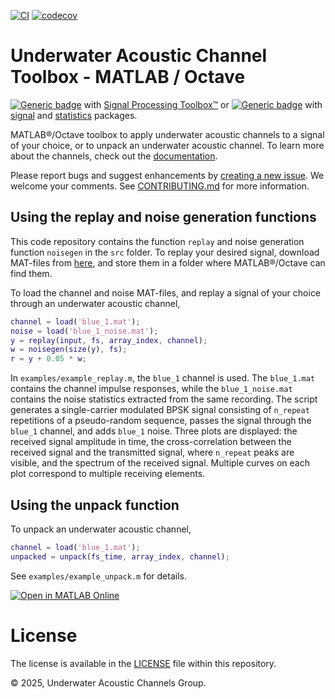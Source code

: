 [![CI](https://github.com/uwa-channels/matlab/actions/workflows/ci.yml/badge.svg)](https://github.com/uwa-channels/matlab/actions/workflows/ci.yml)
[![codecov](https://codecov.io/gh/uwa-channels/matlab/graph/badge.svg?token=NQ1M28NGYM)](https://codecov.io/gh/uwa-channels/matlab)

# Underwater Acoustic Channel Toolbox - MATLAB / Octave

[![Generic badge](https://img.shields.io/badge/MATLAB-R2021a-BLUE.svg)](https://shields.io/) with [Signal Processing Toolbox™](https://www.mathworks.com/products/signal.html) or [![Generic badge](https://img.shields.io/badge/Octave-9.0-BLUE.svg)](https://shields.io) with [signal](https://gnu-octave.github.io/packages/signal/) and [statistics](https://gnu-octave.github.io/packages/statistics/) packages.

MATLAB®/Octave toolbox to apply underwater acoustic channels to a signal of your choice, or to unpack an underwater acoustic channel. To learn more about the channels, check out the [documentation](https://uwa-channels.github.io/). 

Please report bugs and suggest enhancements by [creating a new issue](https://github.com/uwa-channels/matlab/issues). We welcome your comments.  See [CONTRIBUTING.md](CONTRIBUTING.md) for more information.

## Using the replay and noise generation functions

This code repository contains the function `replay` and noise generation function `noisegen` in the `src` folder. To replay your desired signal, download MAT-files from [here](https://www.dropbox.com/scl/fo/3gyt4cgw47jfx716v0epd/AIqYaL5S2RxGylREu3sn-vY?rlkey=w2mvoklkm42zrrf6k6lwlzcxu&st=u3u6b5r9&dl=0), and store them in a folder where MATLAB®/Octave can find them.

To load the channel and noise MAT-files, and replay a signal of your choice through an underwater acoustic channel,
```matlab
channel = load('blue_1.mat');
noise = load('blue_1_noise.mat');
y = replay(input, fs, array_index, channel);
w = noisegen(size(y), fs);
r = y + 0.05 * w;
```

In `examples/example_replay.m`, the `blue_1` channel is used. The `blue_1.mat` contains the channel impulse responses, while the `blue_1_noise.mat` contains the noise statistics extracted from the same recording. The script generates a single-carrier modulated BPSK signal consisting of `n_repeat` repetitions of a pseudo-random sequence, passes the signal through the `blue_1` channel, and adds `blue_1` noise. Three plots are displayed: the received signal amplitude in time, the cross-correlation between the received signal and the transmitted signal, where `n_repeat` peaks are visible, and the spectrum of the received signal. Multiple curves on each plot correspond to multiple receiving elements. 

## Using the unpack function

To unpack an underwater acoustic channel,
```matlab
channel = load('blue_1.mat');
unpacked = unpack(fs_time, array_index, channel);
```

See `examples/example_unpack.m` for details.

[![Open in MATLAB Online](https://www.mathworks.com/images/responsive/global/open-in-matlab-online.svg)](https://matlab.mathworks.com/open/github/v1?repo=uwa-channels/matlab)

# License
The license is available in the [LICENSE](LICENSE) file within this repository.

© 2025, Underwater Acoustic Channels Group.
